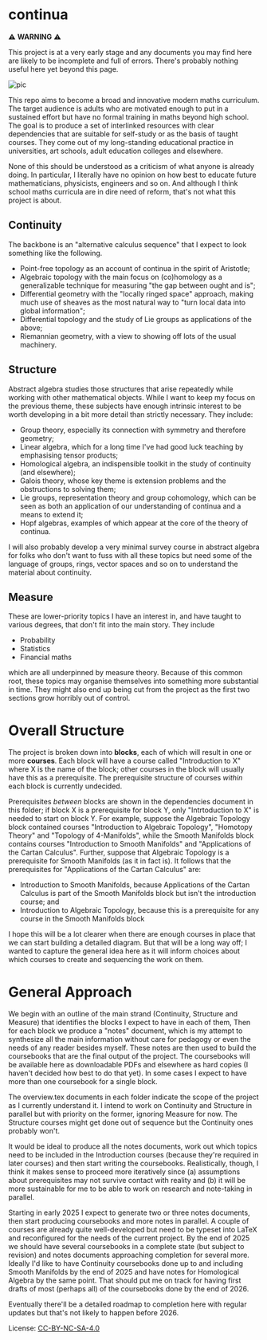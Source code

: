 # continua

:warning: **WARNING** :warning:

This project is at a very early stage and any documents you may find here are likely to be incomplete and full of errors. There's probably nothing useful here yet beyond this page.

![pic](https://user-images.githubusercontent.com/5106495/232745514-905844bb-702e-4c81-95af-978678c6ff50.png)

This repo aims to become a broad and innovative modern maths curriculum. The target audience is adults who are motivated enough to put in a sustained effort but have no formal training in maths beyond high school. The goal is to produce a set of interlinked resources with clear dependencies that are suitable for self-study or as the basis of taught courses. They come out of my long-standing educational practice in universities, art schools, adult education colleges and elsewhere. 

None of this should be understood as a criticism of what anyone is already doing. In particular, I literally have no opinion on how best to educate future mathematicians, physicists, engineers and so on. And although I think school maths curricula are in dire need of reform, that's not what this project is about.

## Continuity

The backbone is an "alternative calculus sequence" that I expect to look something like the following. 

* Point-free topology as an account of continua in the spirit of Aristotle;
* Algebraic topology with the main focus on (co)homology as a generalizable technique for measuring "the gap between ought and is";
* Differential geometry with the "locally ringed space" approach, making much use of sheaves as the most natural way to "turn local data into global information";
* Differential topology and the study of Lie groups as applications of the above;
* Riemannian geometry, with a view to showing off lots of the usual machinery. 

## Structure

Abstract algebra studies those structures that arise repeatedly while working with other mathematical objects. While I want to keep my focus on the previous theme, these subjects have enough intrinsic interest to be worth developing in a bit more detail than strictly necessary. They include:

* Group theory, especially its connection with symmetry and therefore geometry;
* Linear algebra, which for a long time I've had good luck teaching by emphasising tensor products;
* Homological algebra, an indispensible toolkit in the study of continuity (and elsewhere);
* Galois theory, whose key theme is extension problems and the obstructions to solving them;
* Lie groups, representation theory and group cohomology, which can be seen as both an application of our understanding of continua and a means to extend it;
* Hopf algebras, examples of which appear at the core of the theory of continua.

I will also probably develop a very minimal survey course in abstract algebra for folks who don't want to fuss with all these topics but need some of the language of groups, rings, vector spaces and so on to understand the material about continuity.

## Measure

These are lower-priority topics I have an interest in, and have taught to various degrees, that don't fit into the main story. They include 

* Probability
* Statistics 
* Financial maths

which are all underpinned by measure theory. Because of this common root, these topics may organise themselves into something more substantial in time. They might also end up being cut from the project as the first two sections grow horribly out of control.

# Overall Structure

The project is broken down into **blocks**, each of which will result in one or more **courses**. Each block will have a course called "Introduction to X" where X is the name of the block; other courses in the block will usually have this as a prerequisite. The prerequisite structure of courses *within* each block is currently undecided. 

Prerequisites *between* blocks are shown in the dependencies document in this folder; if block X is a prerequisite for block Y, only "Intrtoduction to X" is needed to start on block Y. For example, suppose the Algebraic Topology block contained courses "Introduction to Algebraic Topology", "Homotopy Theory" and "Topology of 4-Manifolds", while the Smooth Manifolds block contains courses "Introduction to Smooth Manifolds" and "Applications of the Cartan Calculus". Further, suppose that Algebraic Topology is a prerequisite for Smooth Manifolds (as it in fact is). It follows that the prerequisites for "Applications of the Cartan Calculus" are:

* Introduction to Smooth Manifolds, because Applications of the Cartan Calculus is part of the Smooth Manifolds block but isn't the introduction course; and
* Introduction to Algebraic Topology, because this is a prerequisite for any course in the Smooth Manifolds block

I hope this will be a lot clearer when there are enough courses in place that we can start building a detailed diagram. But that will be a long way off; I wanted to capture the general idea here as it will inform choices about which courses to create and sequencing the work on them.

# General Approach



We begin with an outline of the main strand (Continuity, Structure and Measure) that identifies the blocks I expect to have in each of them, Then for each block we produce a "notes" document, which is my attempt to synthesize all the main information without care for pedagogy or even the needs of any reader besides myself. These notes are then used to build the coursebooks that are the final output of the project. The coursebooks will be available here as downloadable PDFs and elsewhere as hard copies (I haven't decided how best to do that yet). In some cases I expect to have more than one coursebook for a single block.

The overview.tex documents in each folder indicate the scope of the project as I currently understand it. I intend to work on Continuity and Structure in parallel but with priority on the former, ignoring Measure for now. The Structure courses might get done out of sequence but the Continuity ones probably won't. 

It would be ideal to produce all the notes documents, work out which topics need to be included in the Introduction courses (because they're required in later courses) and then start writing the coursebooks. Realistically, though, I think it makes sense to proceed more iteratively since (a) assumptions about prerequisites may not survive contact with reality and (b) it will be more sustainable for me to be able to work on research and note-taking in parallel.

Starting in early 2025 I expect to generate two or three notes documents, then start producing coursebooks and more notes in parallel. A couple of courses are already quite well-developed but need to be typeset into LaTeX and reconfigured for the needs of the current project. By the end of 2025 we should have several coursebooks in a complete state (but subject to revision) and notes documents approaching completion for several more. Ideally I'd like to have Continuity coursebooks done up to and including Smooth Manifolds by the end of 2025 and have notes for Homological Algebra by the same point. That should put me on track for having first drafts of most (perhaps all) of the coursebooks done by the end of 2026.

Eventually there'll be a detailed roadmap to completion here with regular updates but that's not likely to happen before 2026.

License: [CC-BY-NC-SA-4.0](https://creativecommons.org/licenses/by-nc-sa/4.0/)
